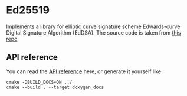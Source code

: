 # Ed25519

Implements a library for elliptic curve signature scheme Edwards-curve Digital Signature Algorithm (EdDSA).
The source code is taken from [this repo](https://github.com/orlp/ed25519)

## API reference

You can read the [API reference](https://eddytheco.github.io/Qed25519/) here, or generate it yourself like
```
cmake -DBUILD_DOCS=ON ../
cmake --build . --target doxygen_docs
```
